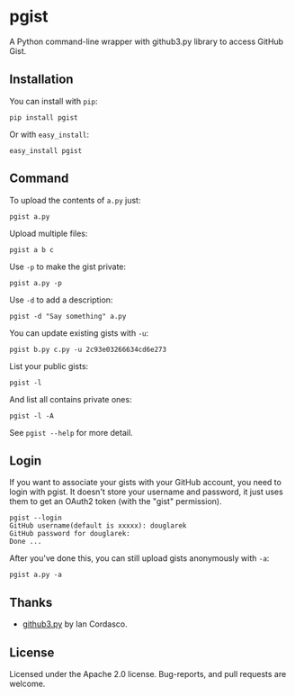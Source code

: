 pgist
=====

A Python command-line wrapper with github3.py library to access GitHub Gist.

## Installation

You can install with `pip`:

    pip install pgist

Or with `easy_install`:

    easy_install pgist

## Command

To upload the contents of `a.py` just:

    pgist a.py

Upload multiple files:

    pgist a b c

Use `-p` to make the gist private:

    pgist a.py -p

Use `-d` to add a description:

    pgist -d "Say something" a.py

You can update existing gists with `-u`:

    pgist b.py c.py -u 2c93e03266634cd6e273

List your public gists:

    pgist -l

And list all contains private ones:

    pgist -l -A

See `pgist --help` for more detail.

## Login

If you want to associate your gists with your GitHub account, you need to login
with pgist. It doesn't store your username and password, it just uses them to get
an OAuth2 token (with the "gist" permission).

    pgist --login
    GitHub username(default is xxxxx): douglarek
    GitHub password for douglarek:
    Done ...

After you've done this, you can still upload gists anonymously with `-a`:

    pgist a.py -a

## Thanks

* [github3.py](https://github.com/sigmavirus24/github3.py) by Ian Cordasco.

## License

Licensed under the Apache 2.0 license. Bug-reports, and pull requests are welcome.
